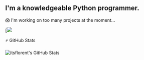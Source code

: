 ## I'm a knowledgeable Python programmer.

😱 I'm working on too many projects at the moment...


[![](https://discord.c99.nl/widget/theme-4/530110948984356867.png)



:zap: GitHub Stats
<br><br>
<img align="left" alt="itsflorent's GitHub Stats" src="https://github-readme-stats.vercel.app/api?username=itsflorent&count_private=true&show_icons=true&theme=dark" />


